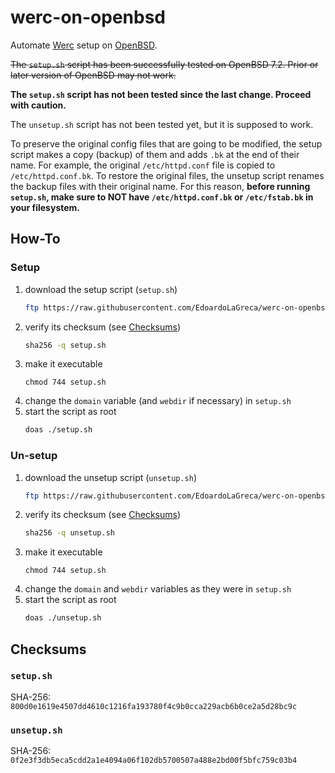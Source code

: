 # werc-on-openbsd

Automate [Werc](http://werc.cat-v.org/) setup on [OpenBSD](https://www.openbsd.org/).

~~The `setup.sh` script has been successfully tested on OpenBSD 7.2. Prior or later version of OpenBSD may not work.~~

**The `setup.sh` script has not been tested since the last change. Proceed with caution.**

The `unsetup.sh` script has not been tested yet, but it is supposed to work.

To preserve the original config files that are going to be modified, the setup script makes a copy (backup) of them and adds `.bk` at the end of their name. For example, the original `/etc/httpd.conf` file is copied to `/etc/httpd.conf.bk`. To restore the original files, the unsetup script renames the backup files with their original name. For this reason, **before running `setup.sh`, make sure to NOT have `/etc/httpd.conf.bk` or `/etc/fstab.bk` in your filesystem.**

## How-To

### Setup

 1. download the setup script (`setup.sh`)
    ```sh
    ftp https://raw.githubusercontent.com/EdoardoLaGreca/werc-on-openbsd/main/setup.sh
    ```
 2. verify its checksum (see [Checksums](#checksums))
    ```sh
    sha256 -q setup.sh
    ```
 3. make it executable
    ```
    chmod 744 setup.sh
    ```
 4. change the `domain` variable (and `webdir` if necessary) in `setup.sh`
 5. start the script as root
    ```sh
    doas ./setup.sh
    ```

### Un-setup

 1. download the unsetup script (`unsetup.sh`)
    ```sh
    ftp https://raw.githubusercontent.com/EdoardoLaGreca/werc-on-openbsd/main/unsetup.sh
    ```
 2. verify its checksum (see [Checksums](#checksums))
    ```sh
    sha256 -q unsetup.sh
    ```
 3. make it executable
    ```
    chmod 744 setup.sh
    ```
 4. change the `domain` and `webdir` variables as they were in `setup.sh`
 5. start the script as root
    ```sh
    doas ./unsetup.sh
    ```

## Checksums

### `setup.sh`

SHA-256: `800d0e1619e4507dd4610c1216fa193780f4c9b0cca229acb6b0ce2a5d28bc9c`

### `unsetup.sh`

SHA-256: `0f2e3f3db5eca5cdd2a1e4094a06f102db5700507a488e2bd00f5bfc759c03b4`
